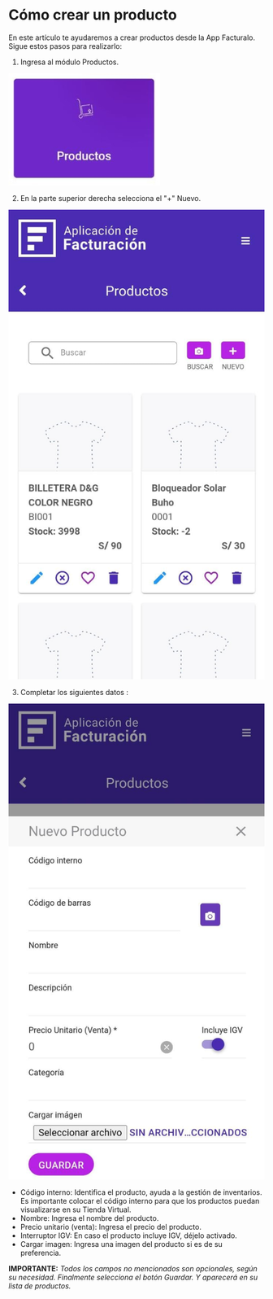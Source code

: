 # Cómo crear un producto

En este artículo te ayudaremos a crear productos desde la App Facturalo. Sigue estos pasos para realizarlo:

1.  Ingresa al módulo Productos.

![Alt text](img/Productos.jpg)

2.  En la parte superior derecha selecciona el "+" Nuevo.

![Alt text](img/app15.jpeg)

3.  Completar los siguientes datos :

![Alt text](img/app16.jpeg)

- Código interno: Identifica el producto, ayuda a la gestión de inventarios. Es importante colocar el código interno para que los productos puedan visualizarse en su Tienda Virtual.
- Nombre:  Ingresa el nombre del producto.
- Precio unitario (venta): Ingresa el precio del producto.
- Interruptor IGV: En caso el producto incluye IGV, déjelo activado.
- Cargar imagen: Ingresa una imagen del producto si es de su preferencia.

**IMPORTANTE:** *Todos los campos no mencionados son opcionales, según su necesidad.
Finalmente selecciona el botón Guardar. Y aparecerá en su lista de productos.*
